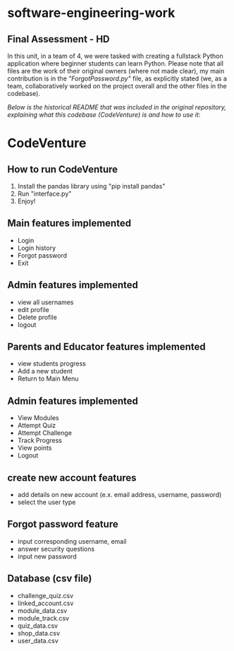 # software-engineering-work

## Final Assessment - HD
In this unit, in a team of 4, we were tasked with creating a fullstack Python application where beginner students can learn Python. Please note that all files are the work of their original owners (where not made clear), my main contribution is in the _"ForgotPassword.py"_ file, as explicitly stated (we, as a team, collaboratively worked on the project overall and the other files in the codebase).

_Below is the historical README that was included in the original repository, explaining what this codebase (CodeVenture) is and how to use it:_

# CodeVenture

## How to run CodeVenture 
1. Install the pandas library using "pip install pandas"
2. Run "interface.py"
3. Enjoy!

## Main features implemented
* Login
* Login history 
* Forgot password
* Exit

## Admin features implemented
* view all usernames
* edit profile
* Delete profile
* logout

## Parents and Educator features implemented
* view students progress
* Add a new student
* Return to Main Menu

## Admin features implemented
* View Modules
* Attempt Quiz
* Attempt Challenge
* Track Progress
* View points
* Logout

## create new account features
* add details on new account (e.x. email address, username, password)
* select the user type

## Forgot password feature
* input corresponding username, email
* answer security questions
* input new password

## Database (csv file)
* challenge_quiz.csv
* linked_account.csv
* module_data.csv
* module_track.csv
* quiz_data.csv
* shop_data.csv
* user_data.csv
